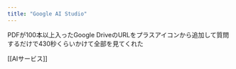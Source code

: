 ```yaml
---
title: "Google AI Studio"
---
```


PDFが100本以上入ったGoogle DriveのURLをプラスアイコンから追加して質問するだけで430秒くらいかけて全部を見てくれた

[[AIサービス]]

